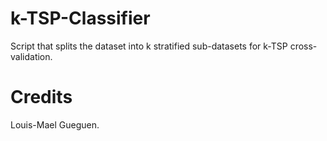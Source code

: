 # k-TSP-Classifier
Script that splits the dataset into k stratified sub-datasets for k-TSP cross-validation.

# Credits
Louis-Mael Gueguen.
